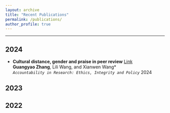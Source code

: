 ```yaml
---
layout: archive
title: "Recent Publications"
permalink: /publications/
author_profile: true
---
```


---
## 2024
- **Cultural distance, gender and praise in peer review**  [Link](https://www.tandfonline.com/doi/full/10.1080/08989621.2024.2409310) <br>
**Guangyao Zhang**, Lili Wang, and Xianwen Wang* <br>
<i>`Accountability in Research: Ethics, Integrity and Policy`</i> 2024  

## 2023

## 2022
